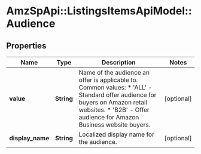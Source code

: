 # AmzSpApi::ListingsItemsApiModel::Audience

## Properties
Name | Type | Description | Notes
------------ | ------------- | ------------- | -------------
**value** | **String** | Name of the audience an offer is applicable to.   Common values:   * &#x27;ALL&#x27; - Standard offer audience for buyers on Amazon retail websites.   * &#x27;B2B&#x27; - Offer audience for Amazon Business website buyers. | [optional] 
**display_name** | **String** | Localized display name for the audience. | [optional] 

